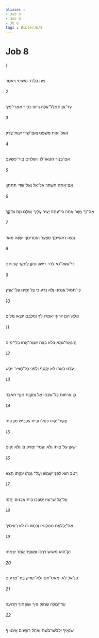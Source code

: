 ```yaml
---
aliases : 
- Job 8
- Job 8
- Jb 8
tags : Bible/Jb/8
---
```


# Job 8

###### 1
וַיַּעַן בִּלְדַּד הַשּׁוּחִי וַיֹאמַר׃
###### 2
עַד־אָן תְּמַלֶּל־אֵלֶּה וְרוּחַ כַּבִּיר אִמְרֵי־פִיךָ׃
###### 3
הַאֵל יְעַוֵּת מִשְׁפָּט וְאִם־שַׁדַּי יְעַוֵּת־צֶדֶק׃
###### 4
אִם־בָּנֶיךָ חָטְאוּ־לֹו וַיְשַׁלְּחֵם בְּיַד־פִּשְׁעָם׃
###### 5
אִם־אַתָּה תְּשַׁחֵר אֶל־אֵל וְאֶל־שַׁדַּי תִּתְחַןָּן׃
###### 6
אִם־זַךְ וְיָשָׁר אָתָּה כִּי־עַתָּה יָעִיר עָלֶיךָ וְשִׁלַּם נְוַת צִדְקֶךָ׃
###### 7
וְהָיָה רֵאשִׁיתְךָ מִצְעָר וְאַחֲרִיתְךָ יִשְׂגֶּה מְאֹד׃
###### 8
כִּי־שְׁאַל־נָא לְדֹר רִישֹׁון וְכֹוןֵן לְחֵקֶר אֲבֹותָם׃
###### 9
כִּי־תְמֹול אֲנַחְנוּ וְלֹא נֵדָע כִּי צֵל יָמֵינוּ עֲלֵי־אָרֶץ׃
###### 10
הֲלֹא־הֵם יֹורוּךָ יֹאמְרוּ לָךְ וּמִלִּבָּם יֹוצִאוּ מִלִּים׃
###### 11
הֲיִגְאֶה־גֹּמֶא בְּלֹא בִצָּה יִשְׂגֶּה־אָחוּ בְלִי־מָיִם׃
###### 12
עֹדֶנּוּ בְאִבֹּו לֹא יִקָּטֵף וְלִפְנֵי כָל־חָצִיר יִיבָשׁ׃
###### 13
כֵּן אָרְחֹות כָּל־שֹׁכְחֵי אֵל וְתִקְוַת חָנֵף תֹּאבֵד׃
###### 14
אֲשֶׁר־יָקֹוט כִּסְלֹו וּבֵית עַכָּבִישׁ מִבְטַחֹו׃
###### 15
יִשָּׁעֵן עַל־בֵּיתֹו וְלֹא יַעֲמֹד יַחֲזִיק בֹּו וְלֹא יָקוּם׃
###### 16
רָטֹב הוּא לִפְנֵי־שָׁמֶשׁ וְעַל* גַּנָּתֹו יֹנַקְתֹּו תֵצֵא׃
###### 17
עַל־גַּל שָׁרָשָׁיו יְסֻבָּכוּ בֵּית אֲבָנִים יֶחֱזֶה׃
###### 18
אִם־יְבַלְּעֶנּוּ מִמְּקֹומֹו וְכִחֶשׁ בֹּו לֹא רְאִיתִיךָ׃
###### 19
הֶן־הוּא מְשֹׂושׂ דַּרְכֹּו וּמֵעָפָר אַחֵר יִצְמָחוּ׃
###### 20
הֶן־אֵל לֹא יִמְאַס־תָּם וְלֹא־יַחֲזִיק בְּיַד־מְרֵעִים׃
###### 21
עַד־יְמַלֵּה שְׂחֹוק פִּיךָ וּשְׂפָתֶיךָ תְרוּעָה׃
###### 22
שֹׂנְאֶיךָ יִלְבְּשׁוּ־בֹשֶׁת וְאֹהֶל רְשָׁעִים אֵינֶנּוּ׃ ף

